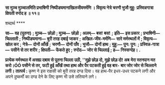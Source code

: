 **सा मुञ्च मुञ्चालमिति प्रभाषिणी** **निष्पीड्यमानाखिलजीवमर्मणि ।** **विवृत्य नेत्रे चरणौ भुजौ मुहु:** **प्रस्विन्नगात्रा क्षिपती रुरोद ह ॥ ११॥** 

शब्दार्थ **** 

**सा—** **वह (पूतना)** **; मुञ्च—** **छोड़ो** **; मुञ्च—** **छोड़ो** **; अलम्—** **बस! बस!** **; इति—** **इस प्रकार** **; प्रभाषिणी—** **चिल्लाती** **;** **निष्पीड्यमाना—** **बुरी तरह दबाई जाकर** **; अखिल-जीव-मर्मणि—** **सारे मर्मस्थलों में** **; विवृत्य—** **खोल कर** **; नेत्रे—** **दोनों आँखें** **;** **चरणौ—** **दोनों पाँव** **; भुजौ—** **दोनों हाथ** **; मुहु:—** **पुन: पुन:** **; प्रस्विन्न-गात्रा—** **पसीने से तर शरीर** **; क्षिपती—** **फेंकते हुए** **; रुरोद—** **जोर से चिल्लाई** **; ह—** **निस्सन्देह।** **.** 

**प्रत्येक मर्मस्थल में असह्य दबाव से पूतना चिल्ला उठी, ''मुझे छोड़ दो, मुझे छोड़ दो! अब** **मेरा स्तनपान मत करो।ÓÓ पसीने से तर, फटी हुई आँखें तथा हाथ और पैर पटकती हुई वह बार-** **बार जोर जोर से चिल्लाने लगी।** **तात्पर्य :** कृष्ण ने इस राक्षसी को बुरी तरह दण्ड दिया। वह हाथ-पैर इधर-उधर पटकने लगी और अपने दुष्कर्मों का दण्ड देने के लिए कृष्ण भी उसे लतियाने लगे।  